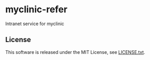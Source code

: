# myclinic-refer

Intranet service for myclinic

## License
This software is released under the MIT License, see [LICENSE.txt](LICENSE.txt).
